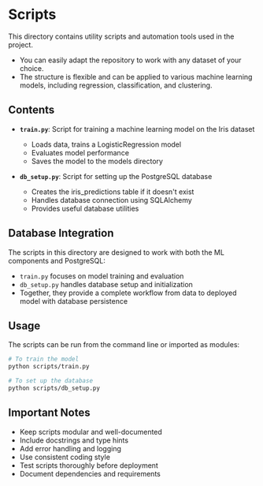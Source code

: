 # Scripts

This directory contains utility scripts and automation tools used in the project.

- You can easily adapt the repository to work with any dataset of your choice.
- The structure is flexible and can be applied to various machine learning models, including regression, classification, and clustering.

## Contents

- **`train.py`**: Script for training a machine learning model on the Iris dataset
  - Loads data, trains a LogisticRegression model
  - Evaluates model performance
  - Saves the model to the models directory

- **`db_setup.py`**: Script for setting up the PostgreSQL database
  - Creates the iris_predictions table if it doesn't exist
  - Handles database connection using SQLAlchemy
  - Provides useful database utilities

## Database Integration

The scripts in this directory are designed to work with both the ML components and PostgreSQL:
- `train.py` focuses on model training and evaluation
- `db_setup.py` handles database setup and initialization
- Together, they provide a complete workflow from data to deployed model with database persistence

## Usage

The scripts can be run from the command line or imported as modules:

```bash
# To train the model
python scripts/train.py

# To set up the database
python scripts/db_setup.py
```

## Important Notes

- Keep scripts modular and well-documented
- Include docstrings and type hints
- Add error handling and logging
- Use consistent coding style
- Test scripts thoroughly before deployment
- Document dependencies and requirements 